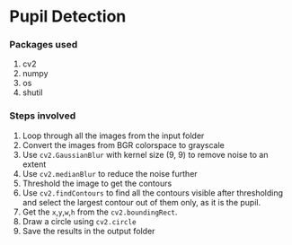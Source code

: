 
# Pupil Detection

### Packages used

1. cv2
2. numpy
3. os
4. shutil

### Steps involved

1. Loop through all the images from the input folder
2. Convert the images from BGR colorspace to grayscale
3. Use `cv2.GaussianBlur` with kernel size (9, 9) to remove noise to an extent
4. Use `cv2.medianBlur` to reduce the noise further
5. Threshold the image to get the contours
6. Use `cv2.findContours` to find all the contours visible after thresholding and select the largest contour out of them only, as it is the pupil.
7. Get the `x`,`y`,`w`,`h` from the `cv2.boundingRect`.
8. Draw a circle using `cv2.circle`
9. Save the results in the output folder
